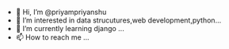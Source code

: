 - 👋 Hi, I’m @priyampriyanshu
- 👀 I’m interested in data strucutures,web development,python...
- 🌱 I’m currently learning django ...
- 📫 How to reach me ...

<!---
It is a ✨ special ✨ repository because its `README.md` (this file) appears on your GitHub profile.
You can click the Preview link to take a look at your changes.
--->
